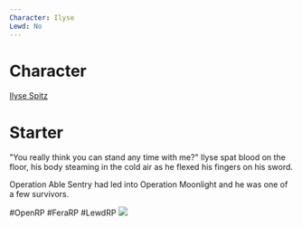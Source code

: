 ```yaml
---
Character: Ilyse
Lewd: No
---
```

# Character
[Ilyse Spitz](Ilyse%20Spitz.md)

# Starter
"You really think you can stand any time with me?" Ilyse spat blood on the floor, his body steaming in the cold air as he flexed his fingers on his sword.

Operation Able Sentry had led into Operation Moonlight and he was one of a few survivors.
  

#OpenRP #FeraRP #LewdRP 
![](EVgPAoIU0AA2IMj.jpg)